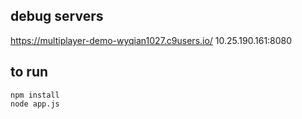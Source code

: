 ## debug servers
https://multiplayer-demo-wyqian1027.c9users.io/
10.25.190.161:8080

## to run
```
npm install
node app.js

```

